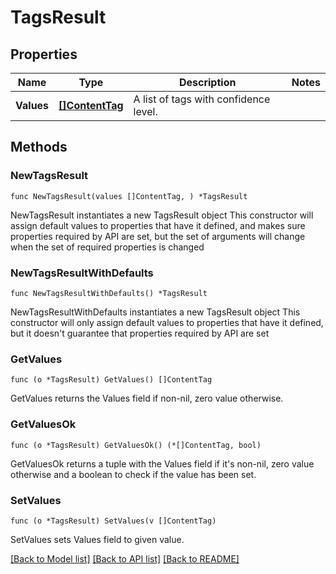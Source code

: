 # TagsResult

## Properties

Name | Type | Description | Notes
------------ | ------------- | ------------- | -------------
**Values** | [**[]ContentTag**](ContentTag.md) | A list of tags with confidence level. | 

## Methods

### NewTagsResult

`func NewTagsResult(values []ContentTag, ) *TagsResult`

NewTagsResult instantiates a new TagsResult object
This constructor will assign default values to properties that have it defined,
and makes sure properties required by API are set, but the set of arguments
will change when the set of required properties is changed

### NewTagsResultWithDefaults

`func NewTagsResultWithDefaults() *TagsResult`

NewTagsResultWithDefaults instantiates a new TagsResult object
This constructor will only assign default values to properties that have it defined,
but it doesn't guarantee that properties required by API are set

### GetValues

`func (o *TagsResult) GetValues() []ContentTag`

GetValues returns the Values field if non-nil, zero value otherwise.

### GetValuesOk

`func (o *TagsResult) GetValuesOk() (*[]ContentTag, bool)`

GetValuesOk returns a tuple with the Values field if it's non-nil, zero value otherwise
and a boolean to check if the value has been set.

### SetValues

`func (o *TagsResult) SetValues(v []ContentTag)`

SetValues sets Values field to given value.



[[Back to Model list]](../README.md#documentation-for-models) [[Back to API list]](../README.md#documentation-for-api-endpoints) [[Back to README]](../README.md)


